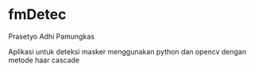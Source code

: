# fmDetec

Prasetyo Adhi Pamungkas

Aplikasi untuk deteksi masker menggunakan python dan opencv dengan metode haar cascade

